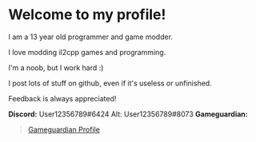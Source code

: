 # Welcome to my profile!
I am a 13 year old programmer and game modder.

I love modding il2cpp games and programming.

I'm a noob, but I work hard :)

I post lots of stuff on github, even if it's useless or unfinished.

Feedback is always appreciated!

   **Discord:** 
 User12356789#6424 
 Alt: 
 User12356789#8073
 **Gameguardian:**
 

> [Gameguardian Profile](https://gameguardian.net/forum/profile/1234241-horridmodz/)
